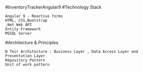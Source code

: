 #InventoryTrackerAngular9
#Technology Stack

    Angular 9 - Reactive forms
    HTML, CSS,Bootstrap
    .Net Web API
    Entity Framework
    MSSQL Server

#Architecture & Principles

    N Teir Architecture : Business Layer , Data Access Layer and Presentation Layer
    Repository Pattern
    Unit of work pattern

